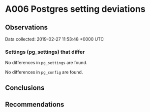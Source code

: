 # A006 Postgres setting deviations #

## Observations ##
Data collected: 2019-02-27 11:53:48 +0000 UTC  

### Settings (pg_settings) that differ ###

No differences in `pg_settings` are found.


No differences in `pg_config` are found.



## Conclusions ##


## Recommendations ##

